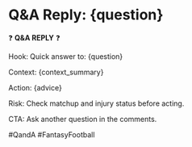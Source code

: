 # Q&A Reply: {question}

❓ **Q&A REPLY** ❓

Hook: Quick answer to: {question}

Context: {context_summary}

Action: {advice}

Risk: Check matchup and injury status before acting.

CTA: Ask another question in the comments.

#QandA #FantasyFootball
